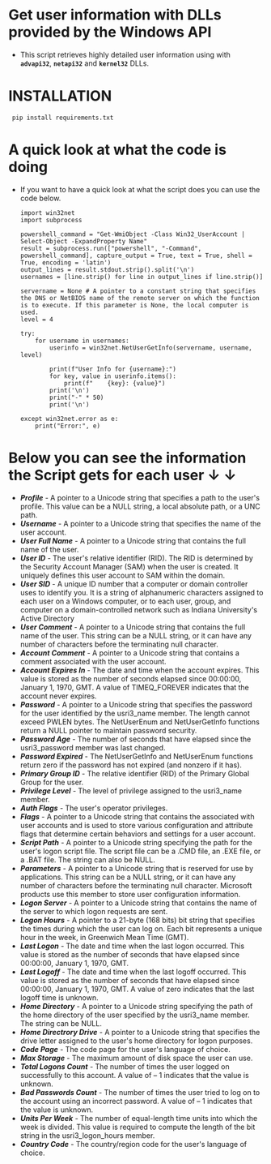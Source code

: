 # Get user information with DLLs provided by the Windows API
* This script retrieves highly detailed user information using with **`advapi32`**, **`netapi32`** and **`kernel32`** DLLs.

# INSTALLATION

     pip install requirements.txt

# A quick look at what the code is doing

* If you want to have a quick look at what the script does you can use the code below.

      import win32net
      import subprocess
      
      powershell_command = "Get-WmiObject -Class Win32_UserAccount | Select-Object -ExpandProperty Name"
      result = subprocess.run(["powershell", "-Command", powershell_command], capture_output = True, text = True, shell = True, encoding = 'latin')
      output_lines = result.stdout.strip().split('\n')
      usernames = [line.strip() for line in output_lines if line.strip()]
      
      servername = None # A pointer to a constant string that specifies the DNS or NetBIOS name of the remote server on which the function is to execute. If this parameter is None, the local computer is used.
      level = 4
      
      try:
          for username in usernames:
              userinfo = win32net.NetUserGetInfo(servername, username, level)
          
              print(f"User Info for {username}:")
              for key, value in userinfo.items():
                  print(f"    {key}: {value}")
              print('\n')
              print("-" * 50)
              print('\n')
      
      except win32net.error as e:
          print("Error:", e)

# Below you can see the information the Script gets for each user ↓ ↓

* ***Profile*** -  A pointer to a Unicode string that specifies a path to the user's profile. This value can be a NULL string, a local absolute path, or a UNC path.
* ***Username*** - A pointer to a Unicode string that specifies the name of the user account.
* ***User Full Name*** - A pointer to a Unicode string that contains the full name of the user.
* ***User ID*** - The user's relative identifier (RID). The RID is determined by the Security Account Manager (SAM) when the user is created. It uniquely defines this user account to SAM within the domain.
* ***User SID*** - A unique ID number that a computer or domain controller uses to identify you. It is a string of alphanumeric characters assigned to each user on a Windows computer, or to each user, group, and computer on a domain-controlled network such as Indiana University's Active Directory
* ***User Comment*** - A pointer to a Unicode string that contains the full name of the user. This string can be a NULL string, or it can have any number of characters before the terminating null character.
* ***Account Comment*** - A pointer to a Unicode string that contains a comment associated with the user account.
* ***Account Expires In*** - The date and time when the account expires. This value is stored as the number of seconds elapsed since 00:00:00, January 1, 1970, GMT. A value of TIMEQ_FOREVER indicates that the account never expires.
* ***Password*** - A pointer to a Unicode string that specifies the password for the user identified by the usri3_name member. The length cannot exceed PWLEN bytes. The NetUserEnum and NetUserGetInfo functions return a NULL pointer to maintain password security.
* ***Password Age*** - The number of seconds that have elapsed since the usri3_password member was last changed.
* ***Password Expired*** - The NetUserGetInfo and NetUserEnum functions return zero if the password has not expired (and nonzero if it has).
* ***Primary Group ID*** - The relative identifier (RID) of the Primary Global Group for the user.
* ***Privilege Level*** - The level of privilege assigned to the usri3_name member.
* ***Auth Flags*** - The user's operator privileges.
* ***Flags*** - A pointer to a Unicode string that contains the associated with user accounts and is used to store various configuration and attribute flags that determine certain behaviors and settings for a user account.
* ***Script Path*** - A pointer to a Unicode string specifying the path for the user's logon script file. The script file can be a .CMD file, an .EXE file, or a .BAT file. The string can also be NULL.
* ***Parameters*** - A pointer to a Unicode string that is reserved for use by applications. This string can be a NULL string, or it can have any number of characters before the terminating null character. Microsoft products use this member to store user configuration information.
* ***Logon Server*** - A pointer to a Unicode string that contains the name of the server to which logon requests are sent.
* ***Logon Hours*** - A pointer to a 21-byte (168 bits) bit string that specifies the times during which the user can log on. Each bit represents a unique hour in the week, in Greenwich Mean Time (GMT).
* ***Last Logon*** - The date and time when the last logon occurred. This value is stored as the number of seconds that have elapsed since 00:00:00, January 1, 1970, GMT.
* ***Last Logoff*** - The date and time when the last logoff occurred. This value is stored as the number of seconds that have elapsed since 00:00:00, January 1, 1970, GMT. A value of zero indicates that the last logoff time is unknown.
* ***Home Directory*** - A pointer to a Unicode string specifying the path of the home directory of the user specified by the usri3_name member. The string can be NULL.
* ***Home Directrory Drive*** - A pointer to a Unicode string that specifies the drive letter assigned to the user's home directory for logon purposes.
* ***Code Page*** - The code page for the user's language of choice.
* ***Max Storage*** - The maximum amount of disk space the user can use.
* ***Total Logons Count*** - The number of times the user logged on successfully to this account. A value of – 1 indicates that the value is unknown.
* ***Bad Passwords Count*** - The number of times the user tried to log on to the account using an incorrect password. A value of – 1 indicates that the value is unknown.
* ***Units Per Week*** - The number of equal-length time units into which the week is divided. This value is required to compute the length of the bit string in the usri3_logon_hours member.
* ***Country Code*** - The country/region code for the user's language of choice.
